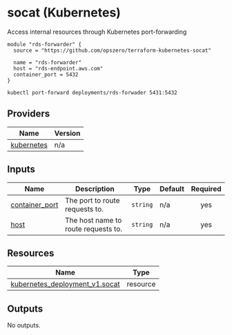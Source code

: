 <!-- BEGIN_TF_DOCS -->
# socat (Kubernetes)

Access internal resources through Kubernetes port-forwarding

```
module "rds-forwarder" {
  source = "https://github.com/opszero/terraform-kubernetes-socat"

  name = "rds-forwarder"
  host = "rds-endpoint.aws.com"
  container_port = 5432
}

```

```
kubectl port-forward deployments/rds-forwader 5431:5432
```
## Providers

| Name | Version |
|------|---------|
| <a name="provider_kubernetes"></a> [kubernetes](#provider\_kubernetes) | n/a |
## Inputs

| Name | Description | Type | Default | Required |
|------|-------------|------|---------|:--------:|
| <a name="input_container_port"></a> [container\_port](#input\_container\_port) | The port to route requests to. | `string` | n/a | yes |
| <a name="input_host"></a> [host](#input\_host) | The host name to route requests to. | `string` | n/a | yes |
## Resources

| Name | Type |
|------|------|
| [kubernetes_deployment_v1.socat](https://registry.terraform.io/providers/hashicorp/kubernetes/latest/docs/resources/deployment_v1) | resource |
## Outputs

No outputs.
<!-- END_TF_DOCS -->